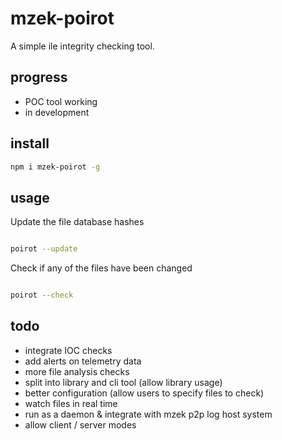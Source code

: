 # mzek-poirot

A simple ile integrity checking tool.

## progress

* POC tool working
* in development

## install

```sh
npm i mzek-poirot -g
```

## usage

Update the file database hashes

```sh

poirot --update

```

Check if any of the files have been changed

```sh

poirot --check

```

## todo

* integrate IOC checks
* add alerts on telemetry data
* more file analysis checks
* split into library and cli tool (allow library usage)
* better configuration (allow users to specify files to check)
* watch files in real time
* run as a daemon & integrate with mzek p2p log host system
* allow client / server modes


